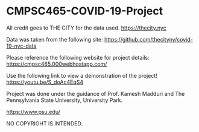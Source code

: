 # CMPSC465-COVID-19-Project
All credit goes to THE CITY for the data used.
https://thecity.nyc

Data was taken from the following site:
https://github.com/thecityny/covid-19-nyc-data


Please reference the following website for project details:
https://cmpsc465.000webhostapp.com/

Use the following link to view a demonstration of the project!
https://youtu.be/S_doAc4EqS4

Project was done under the guidance of Prof. Kamesh Madduri and The Pennsylvania State University, University Park.

https://www.psu.edu/

NO COPYRIGHT IS INTENDED.
